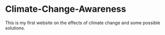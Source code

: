 # Climate-Change-Awareness
This is my first website on the effects of climate change and some possible solutions.
